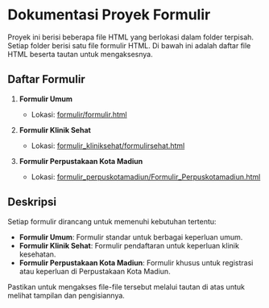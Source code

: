 # Dokumentasi Proyek Formulir

Proyek ini berisi beberapa file HTML yang berlokasi dalam folder terpisah. Setiap folder berisi satu file formulir HTML. Di bawah ini adalah daftar file HTML beserta tautan untuk mengaksesnya.

## Daftar Formulir

1. **Formulir Umum**
   - Lokasi: [formulir/formulir.html](./formulir/formulir.html)

2. **Formulir Klinik Sehat**
   - Lokasi: [formulir_kliniksehat/formulirsehat.html](./formulir_kliniksehat/formulirsehat.html)

3. **Formulir Perpustakaan Kota Madiun**
   - Lokasi: [formulir_perpuskotamadiun/Formulir_Perpuskotamadiun.html](./formulir_perpuskotamadiun/Formulir_Perpuskotamadiun.html)

## Deskripsi

Setiap formulir dirancang untuk memenuhi kebutuhan tertentu:

- **Formulir Umum**: Formulir standar untuk berbagai keperluan umum.
- **Formulir Klinik Sehat**: Formulir pendaftaran untuk keperluan klinik kesehatan.
- **Formulir Perpustakaan Kota Madiun**: Formulir khusus untuk registrasi atau keperluan di Perpustakaan Kota Madiun.

Pastikan untuk mengakses file-file tersebut melalui tautan di atas untuk melihat tampilan dan pengisiannya.
